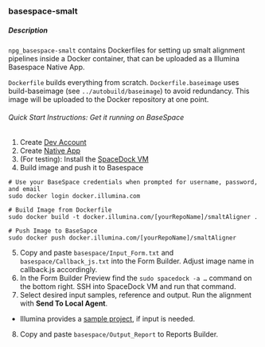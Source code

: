 ### basespace-smalt

##### Description
`npg_basespace-smalt` contains Dockerfiles for setting up smalt alignment pipelines inside a Docker container, that can be uploaded as a Illumina Basespace Native App.

`Dockerfile` builds everything from scratch.
`Dockerfile.baseimage` uses build-baseimage (see `../autobuild/baseimage`) to avoid redundancy. This image will be uploaded to the Docker repository at one point.

###### Quick Start Instructions: Get it running on BaseSpace
1. Create [Dev Account](https://developer.basespace.illumina.com/)
2. Create [Native App](https://developer.basespace.illumina.com/apps/new)
3. (For testing): Install the [SpaceDock VM](https://developer.basespace.illumina.com/docs/content/documentation/native-apps/setup-dev-environment#Instructions_for_Mac_or_Linux)
4. Build image and push it to Basespace
```
# Use your BaseSpace credentials when prompted for username, password, and email
sudo docker login docker.illumina.com

# Build Image from Dockerfile
sudo docker build -t docker.illumina.com/[yourRepoName]/smaltAligner .

# Push Image to BaseSapce
sudo docker push docker.illumina.com/[yourRepoName]/smaltAligner
```

5. Copy and paste `basespace/Input_Form.txt` and `basespace/Callback_js.txt` into the Form Builder. Adjust image name in callback.js accordingly.
6. In the Form Builder Preview find the `sudo spacedock -a …` command on the bottom right. SSH into SpaceDock VM and run that command.
7. Select desired input samples, reference and output. Run the alignment with **Send To Local Agent**.
  - Illumina provides a [sample project](https://basespace.illumina.com/s/LbRGgqcP0qTR), if input is needed.
8. Copy and paste `basespace/Output_Report` to Reports Builder.
